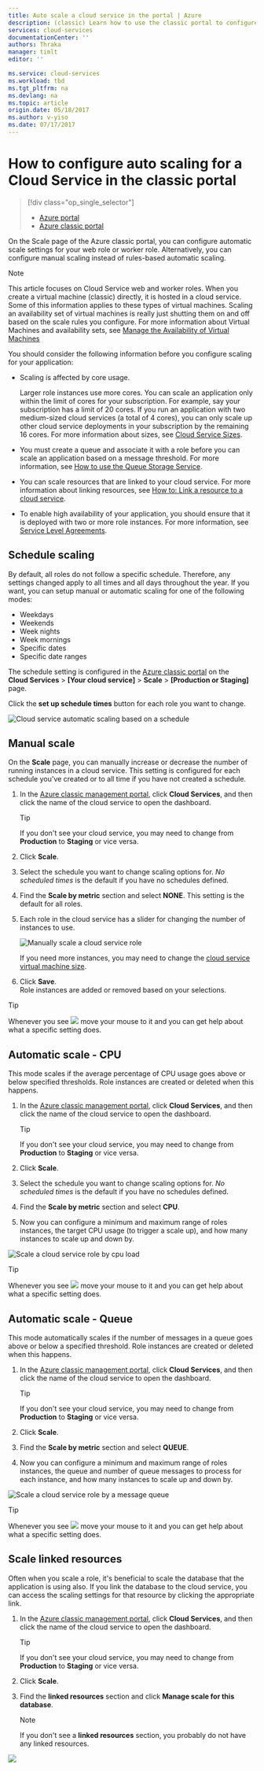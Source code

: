 ```yaml
---
title: Auto scale a cloud service in the portal | Azure
description: (classic) Learn how to use the classic portal to configure auto scale rules for a cloud service web role or worker role in Azure.
services: cloud-services
documentationCenter: ''
authors: Thraka
manager: timlt
editor: ''

ms.service: cloud-services
ms.workload: tbd
ms.tgt_pltfrm: na
ms.devlang: na
ms.topic: article
origin.date: 05/18/2017
ms.author: v-yiso
ms.date: 07/17/2017
---
```


# How to configure auto scaling for a Cloud Service in the classic portal

> [!div class="op_single_selector"]
>- [Azure portal](./cloud-services-how-to-scale-portal.md)
>- [Azure classic portal](./cloud-services-how-to-scale.md)

On the Scale page of the Azure classic portal, you can configure automatic scale settings for your web role or worker role. Alternatively, you can configure manual scaling instead of rules-based automatic scaling.

>[!NOTE]
> This article focuses on Cloud Service web and worker roles. When you create a virtual machine (classic) directly, it is hosted in a cloud service. Some of this information applies to these types of virtual machines. Scaling an availability set of virtual machines is really just shutting them on and off based on the scale rules you configure. For more information about Virtual Machines and availability sets, see [Manage the Availability of Virtual Machines](../virtual-machines/virtual-machines-windows-classic-configure-availability.md)

You should consider the following information before you configure scaling for your application:

- Scaling is affected by core usage.

    Larger role instances use more cores. You can scale an application only within the limit of cores for your subscription. For example, say your subscription has a limit of 20 cores. If you run an application with two medium-sized cloud services (a total of 4 cores), you can only scale up other cloud service deployments in your subscription by the remaining 16 cores. For more information about sizes, see [Cloud Service Sizes](cloud-services-sizes-specs.md).

- You must create a queue and associate it with a role before you can scale an application based on a message threshold. For more information, see [How to use the Queue Storage Service](../storage/storage-dotnet-how-to-use-queues.md).

- You can scale resources that are linked to your cloud service. For more information about linking resources, see [How to: Link a resource to a cloud service](./cloud-services-how-to-manage.md#how-to-link-a-resource-to-a-cloud-service).

- To enable high availability of your application, you should ensure that it is deployed with two or more role instances. For more information, see [Service Level Agreements](https://www.azure.cn/support/legal/sla).

## Schedule scaling
By default, all roles do not follow a specific schedule. Therefore, any settings changed apply to all times and all days throughout the year. If you want, you can setup manual or automatic scaling for one of the following modes:

- Weekdays
- Weekends
- Week nights
- Week mornings
- Specific dates
- Specific date ranges

The schedule setting is configured in the [Azure classic portal](https://manage.windowsazure.cN/) on the  
**Cloud Services** > **\[Your cloud service\]** > **Scale** > **\[Production or Staging\]** page.

Click the **set up schedule times** button for each role you want to change.

![Cloud service automatic scaling based on a schedule][scale_schedules]

## Manual scale
On the **Scale** page, you can manually increase or decrease the number of running instances in a cloud service. This setting is configured for each schedule you've created or to all time if you have not created a schedule.

1. In the [Azure classic management portal](https://manage.windowsazure.cn), click **Cloud Services**, and then click the name of the cloud service to open the dashboard.

    > [!TIP]
    > If you don't see your cloud service, you may need to change from **Production** to **Staging** or vice versa.

2. Click **Scale**.
3. Select the schedule you want to change scaling options for. *No scheduled times* is the default if you have no schedules defined.
4. Find the **Scale by metric** section and select **NONE**. This setting is the default for all roles.
5. Each role in the cloud service has a slider for changing the number of instances to use.

    ![Manually scale a cloud service role][manual_scale]

    If you need more instances, you may need to change the [cloud service virtual machine size](./cloud-services-sizes-specs.md).

6. Click **Save**.  
   Role instances are added or removed based on your selections.

>[!TIP]
> Whenever you see ![][tip_icon] move your mouse to it and you can get help about what a specific setting does.

## Automatic scale - CPU
This mode scales if the average percentage of CPU usage goes above or below specified thresholds. Role instances are created or deleted when this happens.

1. In the [Azure classic management portal](https://manage.windowsazure.cn), click **Cloud Services**, and then click the name of the cloud service to open the dashboard.

    > [!TIP]
    > If you don't see your cloud service, you may need to change from **Production** to **Staging** or vice versa.

2. Click **Scale**.
3. Select the schedule you want to change scaling options for. *No scheduled times* is the default if you have no schedules defined.
4. Find the **Scale by metric** section and select **CPU**.

5. Now you can configure a minimum and maximum range of roles instances, the target CPU usage (to trigger a scale up), and how many instances to scale up and down by.

![Scale a cloud service role by cpu load][cpu_scale]

>[!TIP]
> Whenever you see ![][tip_icon] move your mouse to it and you can get help about what a specific setting does.

## Automatic scale - Queue
This mode automatically scales if the number of messages in a queue goes above or below a specified threshold. Role instances are created or deleted when this happens.

1. In the [Azure classic management portal](https://manage.windowsazure.cn), click **Cloud Services**, and then click the name of the cloud service to open the dashboard.

    > [!TIP]
    > If you don't see your cloud service, you may need to change from **Production** to **Staging** or vice versa.

2. Click **Scale**.
3. Find the **Scale by metric** section and select **QUEUE**.
4. Now you can configure a minimum and maximum range of roles instances, the queue and number of queue messages to process for each instance, and how many instances to scale up and down by.

![Scale a cloud service role by a message queue][queue_scale]

>[!TIP]
> Whenever you see ![][tip_icon] move your mouse to it and you can get help about what a specific setting does.

## Scale linked resources
Often when you scale a role, it's beneficial to scale the database that the application is using also. If you link the database to the cloud service, you can access the scaling settings for that resource by clicking the appropriate link.

1. In the [Azure classic management portal](https://manage.windowsazure.cn), click **Cloud Services**, and then click the name of the cloud service to open the dashboard.

    > [!TIP]
    > If you don't see your cloud service, you may need to change from **Production** to **Staging** or vice versa.

2. Click **Scale**.
3. Find the **linked resources** section and click **Manage scale for this database**.

    > [!NOTE]
    > If you don't see a **linked resources** section, you probably do not have any linked resources.

![][linked_resource]

[manual_scale]: ./media/cloud-services-how-to-scale/manual-scale.png
[queue_scale]: ./media/cloud-services-how-to-scale/queue-scale.png
[cpu_scale]: ./media/cloud-services-how-to-scale/cpu-scale.png
[tip_icon]: ./media/cloud-services-how-to-scale/tip.png
[scale_schedules]: ./media/cloud-services-how-to-scale/schedules.png
[scale_popup]: ./media/cloud-services-how-to-scale/schedules-dialog.png
[linked_resource]: ./media/cloud-services-how-to-scale/linked-resources.png
